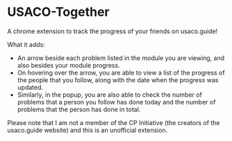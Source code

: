 # USACO-Together
A chrome extension to track the progress of your friends on usaco.guide!

What it adds:
- An arrow beside each problem listed in the module you are viewing, and also besides your module progress.
- On hovering over the arrow, you are able to view a list of the progress of the people that you follow, along with the date when the progress was updated.
- Similarly, in the popup, you are also able to check the number of problems that a person you follow has done today and the number of problems that the person has done in total.

Please note that I am not a member of the CP Initiative (the creators of the usaco.guide website) and this is an unofficial extension.
